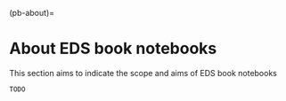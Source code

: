 (pb-about)=
# About EDS book notebooks

This section aims to indicate the scope and aims of EDS book notebooks

```{note}
TODO
```
